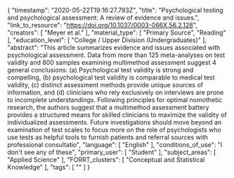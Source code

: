 {
    "timestamp": "2020-05-22T19:16:27.793Z",
    "title": "Psychological testing and psychological assessment: A review of evidence and issues.",
    "link_to_resource": "https://doi.org/10.1037/0003-066X.56.2.128",
    "creators": [
        "Meyer et al."
    ],
    "material_type": [
        "Primary Source",
        "Reading"
    ],
    "education_level": [
        "College / Upper Division (Undergraduates)"
    ],
    "abstract": "This article summarizes evidence and issues associated with psychological assessment. Data from more than 125 meta-analyses on test validity and 800 samples examining multimethod assessment suggest 4 general conclusions: (a) Psychological test validity is strong and compelling, (b) psychological test validity is comparable to medical test validity, (c) distinct assessment methods provide unique sources of information, and (d) clinicians who rely exclusively on interviews are prone to incomplete understandings. Following principles for optimal nomothetic research, the authors suggest that a multimethod assessment battery provides a structured means for skilled clinicians to maximize the validity of individualized assessments. Future investigations should move beyond an examination of test scales to focus more on the role of psychologists who use tests as helpful tools to furnish patients and referral sources with professional consultatio",
    "language": [
        "English"
    ],
    "conditions_of_use": "I don't see any of these",
    "primary_user": [
        "Student"
    ],
    "subject_areas": [
        "Applied Science"
    ],
    "FORRT_clusters": [
        "Conceptual and Statistical Knowledge"
    ],
    "tags": [
        ""
    ]
}